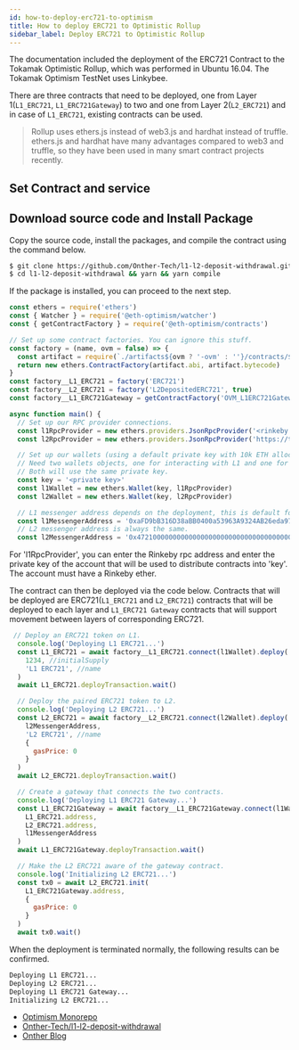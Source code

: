 ```yaml
---
id: how-to-deploy-erc721-to-optimism
title: How to deploy ERC721 to Optimistic Rollup
sidebar_label: Deploy ERC721 to Optimistic Rollup
---
```


The documentation included the deployment of the ERC721 Contract to the Tokamak Optimistic Rollup, which was performed in Ubuntu 16.04. The Tokamak Optimism TestNet uses Linkybee.

There are three contracts that need to be deployed, one from Layer 1(`L1_ERC721`, `L1_ERC721Gateway`) to two and one from Layer 2(`L2_ERC721`) and in case of `L1_ERC721`, existing contracts can be used.

> Rollup uses ethers.js instead of web3.js and hardhat instead of truffle. ethers.js and hardhat have many advantages compared to web3 and truffle, so they have been used in many smart contract projects recently.

## Set Contract and service

## Download source code and Install Package

Copy the source code, install the packages, and compile the contract using the command below.

```bash
$ git clone https://github.com/Onther-Tech/l1-l2-deposit-withdrawal.git
$ cd l1-l2-deposit-withdrawal && yarn && yarn compile
```

If the package is installed, you can proceed to the next step.


```javascript
const ethers = require('ethers')
const { Watcher } = require('@eth-optimism/watcher')
const { getContractFactory } = require('@eth-optimism/contracts')

// Set up some contract factories. You can ignore this stuff. 
const factory = (name, ovm = false) => {
  const artifact = require(`./artifacts${ovm ? '-ovm' : ''}/contracts/${name}.sol/${name}.json`)
  return new ethers.ContractFactory(artifact.abi, artifact.bytecode)
}   
const factory__L1_ERC721 = factory('ERC721')
const factory__L2_ERC721 = factory('L2DepositedERC721', true)
const factory__L1_ERC721Gateway = getContractFactory('OVM_L1ERC721Gateway')

async function main() {
  // Set up our RPC provider connections.
  const l1RpcProvider = new ethers.providers.JsonRpcProvider('<rinkeby rpc address>')
  const l2RpcProvider = new ethers.providers.JsonRpcProvider('https://testnet1.optimism.tokamak.network')

  // Set up our wallets (using a default private key with 10k ETH allocated to it).
  // Need two wallets objects, one for interacting with L1 and one for interacting with L2.
  // Both will use the same private key.
  const key = '<private key>'
  const l1Wallet = new ethers.Wallet(key, l1RpcProvider)
  const l2Wallet = new ethers.Wallet(key, l2RpcProvider)

  // L1 messenger address depends on the deployment, this is default for our testnet1
  const l1MessengerAddress = '0xaFD9bB316D38aBB0400a53963A9324AB26eda97C' 
  // L2 messenger address is always the same.
  const l2MessengerAddress = '0x47210000000000000000000000000000000000007'
```

For 'l1RpcProvider', you can enter the Rinkeby rpc address and enter the private key of the account that will be used to distribute contracts into 'key'. The account must have a Rinkeby ether.

The contract can then be deployed via the code below. Contracts that will be deployed are ERC721(`L1_ERC721` and `L2_ERC721`) contracts that will be deployed to each layer and `L1_ERC721 Gateway` contracts that will support movement between layers of corresponding ERC721.

```javascript
 // Deploy an ERC721 token on L1.
  console.log('Deploying L1 ERC721...')
  const L1_ERC721 = await factory__L1_ERC721.connect(l1Wallet).deploy(
    1234, //initialSupply
    'L1 ERC721', //name
  )
  await L1_ERC721.deployTransaction.wait()

  // Deploy the paired ERC721 token to L2.
  console.log('Deploying L2 ERC721...')
  const L2_ERC721 = await factory__L2_ERC721.connect(l2Wallet).deploy(
    l2MessengerAddress,
    'L2 ERC721', //name
    {
      gasPrice: 0
    }
  )
  await L2_ERC721.deployTransaction.wait()

  // Create a gateway that connects the two contracts.
  console.log('Deploying L1 ERC721 Gateway...')
  const L1_ERC721Gateway = await factory__L1_ERC721Gateway.connect(l1Wallet).deploy(
    L1_ERC721.address,
    L2_ERC721.address,
    l1MessengerAddress
  )
  await L1_ERC721Gateway.deployTransaction.wait()

  // Make the L2 ERC721 aware of the gateway contract.
  console.log('Initializing L2 ERC721...')
  const tx0 = await L2_ERC721.init(
    L1_ERC721Gateway.address,
    {
      gasPrice: 0
    }
  )
  await tx0.wait()
  ```

When the deployment is terminated normally, the following results can be confirmed.

```bash
Deploying L1 ERC721...
Deploying L2 ERC721...
Deploying L1 ERC721 Gateway...
Initializing L2 ERC721...
```

- [Optimism Monorepo](https://github.com/ethereum-optimism/optimism)
- [Onther-Tech/l1-l2-deposit-withdrawal](https://github.com/Onther-Tech/l1-l2-deposit-withdrawal)
- [Onther Blog](https://medium.com/onther-tech/%EC%98%B5%ED%8B%B0%EB%AF%B8%EC%8A%A4%ED%8B%B1-%EB%A1%A4%EC%97%85%EC%97%90%EC%84%9C-erc721-%EC%82%AC%EC%9A%A9%ED%95%98%EA%B8%B0-bc774f94d8b3)